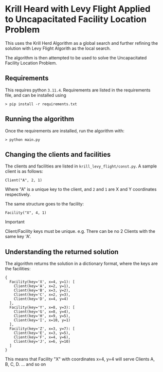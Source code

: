# Krill Heard with Levy Flight Applied to Uncapacitated Facility Location Problem

This uses the Krill Herd Algorithm as a global search and further refining the solution
with Levy Flight Algorith as the local search.

The algorithm is then attempted to be used to solve the Uncapacitated Facility Location Problem.

## Requirements

This requires python `3.11.4`. Requirements are listed in the requirements file,
and can be installed using

```
> pip install -r requirements.txt
```

## Running the algorithm

Once the requirements are installed, run the algorithm with:

```
> python main.py
```

## Changing the clients and facilities

The clients and facilities are listed in `krill_levy_flight/const.py`. A sample client is as follows:

```
Client("A", 2, 1)
```

Where "A" is a unique key to the client, and `2` and `1` are X and Y coordinates respectively.

The same structure goes to the facility:

```
Facility("X", 4, 1)
```

> [!IMPORTANT]
> Client/Facility keys must be unique.
> e.g. There can be no 2 Clients with the same key 'A'.

## Understanding the returned solution

The algorithm returns the solution in a dictionary format, where the keys are the facilities:

```
{
  Facility(key='X', x=4, y=1): [
    Client(key='A', x=2, y=1),
    Client(key='B', x=3, y=2),
    Client(key='C', x=2, y=3),
    Client(key='D', x=4, y=4)
  ],
  Facility(key='Y', x=8, y=3): [
    Client(key='G', x=8, y=4),
    Client(key='H', x=9, y=5),
    Client(key='I', x=10, y=1)
  ],
  Facility(key='Z', x=3, y=7): [
    Client(key='E', x=3, y=5),
    Client(key='F', x=4, y=6),
    Client(key='J', x=6, y=10)
  ]
}
```

This means that Facility "X" with coordinates x=4, y=4 will serve Clients A, B, C, D.
... and so on
